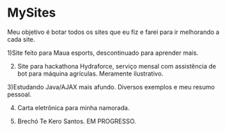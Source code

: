 # MySites
Meu objetivo é botar todos os sites que eu fiz e farei para ir melhorando a cada site.

1)Site feito para Maua esports, descontinuado para aprender mais.

2) Site para hackathona Hydraforce, serviço mensal com assistência de bot para máquina agrículas. Meramente ilustrativo.

3)Estudando Java/AJAX mais afundo. Diversos exemplos e meu resumo pessoal.

4) Carta eletrônica para minha namorada.

5) Brechó Te Kero Santos. EM PROGRESSO.
